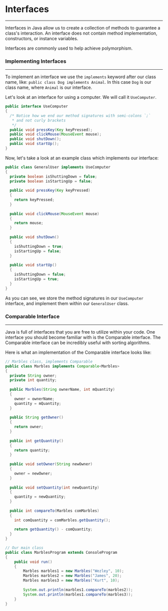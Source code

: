 # Interfaces
<hr>
Interfaces in Java allow us to create a collection of methods to guarantee a class's interaction. An interface does not contain method implementation, constructors, or instance variables.

Interfaces are commonly used to help achieve polymorphism.

### Implementing Interfaces
<hr>

To implement an interface we use the `implements` keyword after our class name, like: `public class Dog implements Animal`. In this case `Dog` is our class name, where `Animal` is our interface.

Let's look at an interface for using a computer. We will call it `UseComputer`.

```Java
public interface UseComputer
{
  /* Notice how we end our method signatures with semi-colons `;`
   * and not curly brackets
   */ 
  public void pressKey(Key keyPressed);
  public void clickMouse(MouseEvent mouse);
  public void shutDown();
  public void startUp();
}
```

Now, let's take a look at an example class which implements our interface:

```Java
public class GeneralUser implements UseComputer 
{
  private boolean isShuttingDown = false;
  private boolean isStartingUp = false;
  
  public void pressKey(Key keyPressed)
  {
    return keyPressed;
  }
  
  public void clickMouse(MouseEvent mouse)
  {
    return mouse;
  }
  
  public void shutDown()
  {
    isShuttingDown = true;
    isStartingUp = false;
  }
  
  public void startUp()
  {
    isShuttingDown = false;
    isStartingUp = true;
  }
}
```

As you can see, we store the method signatures in our `UseComputer` interface, and implement them within our `GeneralUser` class.


### Comparable Interface
<hr>

Java is full of interfaces that you are free to utilize within your code. One interface you should become familiar with is the Comparable interface. The Comparable interface can be incredibly useful with sorting algorithms.

Here is what an implementation of the Comparable interface looks like:

```Java
// Marbles class, implements Comparable
public class Marbles implements Comparable<Marbles>
{
  private String owner;
  private int quantity;
  
  public Marbles(String ownerName, int mQuantity)
  {
    owner = ownerName;
    quantity = mQuantity;
  }
  
  public String getOwner()
  {
    return owner;
  }
  
  public int getQuantity()
  {
    return quantity;
  }
  
  public void setOwner(String newOwner)
  {
    owner = newOwner;
  }
  
  public void setQuantity(int newQuantity)
  {
    quantity = newQuantity;
  }
  
  public int compareTo(Marbles comMarbles)
  {
    int comQuantity = comMarbles.getQuantity();
    
    return getQuantity() - comQuantity;
  }
}

// Our main class
public class MarblesProgram extends ConsoleProgram 
{
    public void run()
    {
        Marbles marbles1 = new Marbles("Wezley", 10);
        Marbles marbles2 = new Marbles("James", 20);
        Marbles marbles3 = new Marbles("Kurt", 10);
        
        System.out.println(marbles1.compareTo(marbles2));
        System.out.println(marbles1.compareTo(marbles3));
    }
}
```


